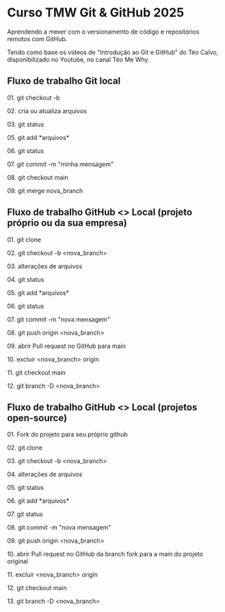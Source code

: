 # Curso TMW Git \& GitHub 2025

Aprendendo a mexer com o versionamento de código e repositórios remotos com GitHub.



Tendo como base os vídeos de "Introdução ao Git e GitHub" do Téo Calvo, disponibilizado no Youtube, no canal Téo Me Why.

## Fluxo de trabalho Git local



01\. git checkout -b <nova-branch>

02\. cria ou atualiza arquivos

03\. git status

05\. git add \*arquivos\*

06\. git status

07\. git commit -m "minha mensagem"

08\. git checkout main

09\. git merge nova\_branch



## Fluxo de trabalho GitHub <> Local (projeto próprio ou da sua empresa)

01\. git clone <endereco do projeto>

02\. git checkout -b <nova\_branch>

03\. alterações de arquivos

04\. git status

05\. git add \*arquivos\*

06\. git status

07\. git commit -m "nova mensagem"

08\. git push origin <nova\_branch>

09\. abrir Pull request no GitHub para main

10\. excluir <nova\_branch> origin

11\. git checkout main

12\. git branch -D <nova\_branch>



## Fluxo de trabalho GitHub <> Local (projetos open-source)

01\. Fork do projeto para seu próprio github

02\. git clone <endereco do projeto fork>

03\. git checkout -b <nova\_branch>

04\. alterações de arquivos

05\. git status

06\. git add \*arquivos\*

07\. git status

08\. git commit -m "nova mensagem"

09\. git push origin <nova\_branch>

10\. abrir Pull request no GitHub da branch fork para a main do projeto original

11\. excluir <nova\_branch> origin

12\. git checkout main

13\. git branch -D <nova\_branch>

